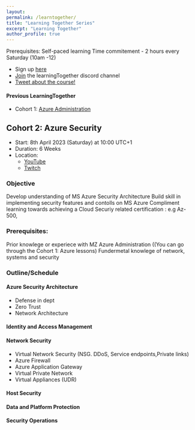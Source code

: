 ```yaml
---
layout:
permalink: /learntogether/
title: "Learning Together Series"
excerpt: "Learning Together"
author_profile: true
---
```


Prerequisites:
Self-paced learning
Time commitement - 2 hours every Saturday (10am -12)

- Sign up [here](https://airtable.com/shrCb8y6eTbPKwSTL)
- [Join](https://discord.gg/ZBRW44ksVn) the learningTogether discord channel 
- [Tweet about the course!](https://ctt.ac/fH67W)

#### Previous LearningTogether
- Cohort 1: [Azure Administration](https://www.youtube.com/watch?v=FBflMDub5Es&list=PLAIfj0YIoMBcLegHLjwCgTPVYg-vYOt1a)





## Cohort 2: Azure Security

- Start: 8th April 2023 (Saturday) at 10:00 UTC+1
- Duration: 6 Weeks
- Location:
  - [YouTube](https://www.youtube.com/@aderaji) 
  - [Twitch](https://www.twitch.tv/learningwithraji)


### Objective
Develop understanding of MS Azure Security Architecture
Build skill in implementing security features and contolls on MS Azure
Compliment learning towards achieving a Cloud Securiy related certification : e.g Az-500, 


### Prerequisites:
Prior knowlege or experiece with MZ Azure Administration ((You can go through the Cohort 1: Azure lessons)
Fundermetal knowlege of network, systems and security 


### Outline/Schedule

#### Azure Security Architecture
- Defense in dept
- Zero Trust
- Network Architecture

#### Identity and Access Management

#### Network Security
- Virtual Network Security (NSG. DDoS, Service endpoints,Private links)
- Azure Firewall
- Azure Application Gateway
- Virtual Private Network
- Virtual Appliances (UDR)


#### Host Security

#### Data and Platform Protection

#### Security Operations





